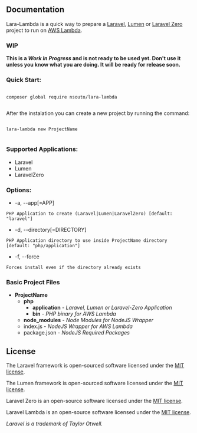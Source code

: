 ## Documentation

Lara-Lambda is a quick way to prepare a [Laravel](https://laravel.com), [Lumen](https://lumen.laravel.com) or [Laravel Zero](https://laravel-zero.com) project to run on [AWS Lambda](https://aws.amazon.com/lambda/).

### WIP

__This is a *Work In Progress* and is not ready to be used yet. Don't use it unless you know what you are doing. It will be ready for release soon.__

### Quick Start:

```

composer global require nsouto/lara-lambda


```

After the instalation you can create a new project by running the command:

```

lara-lambda new ProjectName


```

### Supported Applications:

- Laravel
- Lumen
- LaravelZero

### Options:

 -  -a, --app[=APP]

 `PHP Application to create (Laravel|Lumen|LaravelZero) [default: "laravel"]`

 - -d, --directory[=DIRECTORY]

 `PHP Application directory to use inside ProjectName directory [default: "php/application"]`

 - -f, --force

 `Forces install even if the directory already exists`

### Basic Project Files

  - __ProjectName__
    - __php__
      - __application__ - *Laravel, Lumen or Laravel-Zero Application*
      - __bin__ - *PHP binary for AWS Lambda*
    - __node_modules__ - *Node Modules for NodeJS Wrapper*
    - index.js - *NodeJS Wrapper for AWS Lambda*
    - package.json - *NodeJS Required Packages*


## License

The Laravel framework is open-sourced software licensed under the [MIT license](https://opensource.org/licenses/MIT).

The Lumen framework is open-sourced software licensed under the [MIT license](https://opensource.org/licenses/MIT).

Laravel Zero is an open-source software licensed under the [MIT license](https://github.com/laravel-zero/laravel-zero/blob/stable/LICENSE.md).

Laravel Lambda is an open-source software licensed under the [MIT license](https://github.com/nsouto/laravel-lambda/blob/stable/LICENSE.md).

*Laravel is a trademark of Taylor Otwell.*